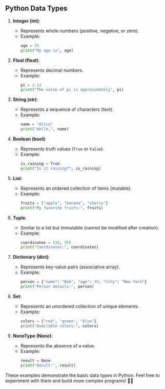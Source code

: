 ## Python Data Types

1. **Integer (int)**:
   - Represents whole numbers (positive, negative, or zero).
   - Example:
     ```python
     age = 25
     print("My age is", age)
     ```

2. **Float (float)**:
   - Represents decimal numbers.
   - Example:
     ```python
     pi = 3.14
     print("The value of pi is approximately", pi)
     ```

3. **String (str)**:
   - Represents a sequence of characters (text).
   - Example:
     ```python
     name = "Alice"
     print("Hello,", name)
     ```

4. **Boolean (bool)**:
   - Represents truth values (`True` or `False`).
   - Example:
     ```python
     is_raining = True
     print("Is it raining?", is_raining)
     ```

5. **List**:
   - Represents an ordered collection of items (mutable).
   - Example:
     ```python
     fruits = ["apple", "banana", "cherry"]
     print("My favorite fruits:", fruits)
     ```

6. **Tuple**:
   - Similar to a list but immutable (cannot be modified after creation).
   - Example:
     ```python
     coordinates = (10, 20)
     print("Coordinates:", coordinates)
     ```

7. **Dictionary (dict)**:
   - Represents key-value pairs (associative array).
   - Example:
     ```python
     person = {"name": "Bob", "age": 30, "city": "New York"}
     print("Person details:", person)
     ```

8. **Set**:
   - Represents an unordered collection of unique elements.
   - Example:
     ```python
     colors = {"red", "green", "blue"}
     print("Available colors:", colors)
     ```

9. **NoneType (None)**:
   - Represents the absence of a value.
   - Example:
     ```python
     result = None
     print("Result:", result)
     ```

These examples demonstrate the basic data types in Python. Feel free to experiment with them and build more complex programs! 🐍✨